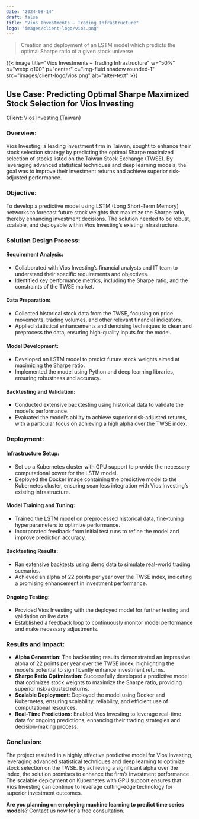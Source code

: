 ```yaml
---
date: "2024-08-14"
draft: false
title: "Vios Investments – Trading Infrastructure"
logo: "images/client-logo/vios.png"
---
```



> Creation and deployment of an LSTM model which predicts the optimal Sharpe ratio of a given stock universe


{{< image title="Vios Investments – Trading Infrastructure" w="50%" o="webp q100" p="center" c="img-fluid shadow rounded-1" src="images/client-logo/vios.png" alt="alter-text" >}}

## Use Case: Predicting Optimal Sharpe Maximized Stock Selection for Vios Investing

**Client**: Vios Investing (Taiwan)

### Overview:

Vios Investing, a leading investment firm in Taiwan, sought to enhance their stock selection strategy by predicting the optimal Sharpe maximized selection of stocks listed on the Taiwan Stock Exchange (TWSE). By leveraging advanced statistical techniques and deep learning models, the goal was to improve their investment returns and achieve superior risk-adjusted performance.

### Objective:

To develop a predictive model using LSTM (Long Short-Term Memory) networks to forecast future stock weights that maximize the Sharpe ratio, thereby enhancing investment decisions. The solution needed to be robust, scalable, and deployable within Vios Investing’s existing infrastructure.

### Solution Design Process:

#### Requirement Analysis:

- Collaborated with Vios Investing’s financial analysts and IT team to understand their specific requirements and objectives.
- Identified key performance metrics, including the Sharpe ratio, and the constraints of the TWSE market.

#### Data Preparation:

- Collected historical stock data from the TWSE, focusing on price movements, trading volumes, and other relevant financial indicators.
- Applied statistical enhancements and denoising techniques to clean and preprocess the data, ensuring high-quality inputs for the model.

#### Model Development:

- Developed an LSTM model to predict future stock weights aimed at maximizing the Sharpe ratio.
- Implemented the model using Python and deep learning libraries, ensuring robustness and accuracy.

#### Backtesting and Validation:

- Conducted extensive backtesting using historical data to validate the model’s performance.
- Evaluated the model’s ability to achieve superior risk-adjusted returns, with a particular focus on achieving a high alpha over the TWSE index.

### Deployment:

#### Infrastructure Setup:

- Set up a Kubernetes cluster with GPU support to provide the necessary computational power for the LSTM model.
- Deployed the Docker image containing the predictive model to the Kubernetes cluster, ensuring seamless integration with Vios Investing’s existing infrastructure.

#### Model Training and Tuning:

- Trained the LSTM model on preprocessed historical data, fine-tuning hyperparameters to optimize performance.
- Incorporated feedback from initial test runs to refine the model and improve prediction accuracy.

#### Backtesting Results:

- Ran extensive backtests using demo data to simulate real-world trading scenarios.
- Achieved an alpha of 22 points per year over the TWSE index, indicating a promising enhancement in investment performance.

#### Ongoing Testing:

- Provided Vios Investing with the deployed model for further testing and validation on live data.
- Established a feedback loop to continuously monitor model performance and make necessary adjustments.

### Results and Impact:

- **Alpha Generation**: The backtesting results demonstrated an impressive alpha of 22 points per year over the TWSE index, highlighting the model’s potential to significantly enhance investment returns.
- **Sharpe Ratio Optimization**: Successfully developed a predictive model that optimizes stock weights to maximize the Sharpe ratio, providing superior risk-adjusted returns.
- **Scalable Deployment**: Deployed the model using Docker and Kubernetes, ensuring scalability, reliability, and efficient use of computational resources.
- **Real-Time Predictions**: Enabled Vios Investing to leverage real-time data for ongoing predictions, enhancing their trading strategies and decision-making process.

### Conclusion:

The project resulted in a highly effective predictive model for Vios Investing, leveraging advanced statistical techniques and deep learning to optimize stock selection on the TWSE. By achieving a significant alpha over the index, the solution promises to enhance the firm’s investment performance. The scalable deployment on Kubernetes with GPU support ensures that Vios Investing can continue to leverage cutting-edge technology for superior investment outcomes.

**Are you planning on employing machine learning to predict time series models?** Contact us now for a free consultation.